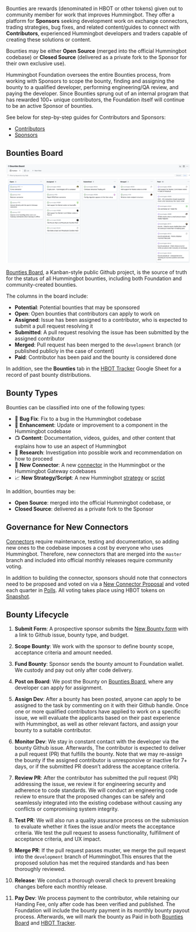 Bounties are rewards (denominated in HBOT or other tokens) given out to community member for work that improves Hummingbot. They offer a platform for **Sponsors** seeking development work on exchange connectors, trading strategies, bug fixes, and related content/guides to connect with **Contributors**, experienced Hummingbot developers and traders capable of creating these solutions or content.

Bounties may be either **Open Source** (merged into the official Hummingbot codebase) or **Closed Source** (delivered as a private fork to the Sponsor for their own exclusive use).

Hummingbot Foundation oversees the entire Bounties process, from working with Sponsors to scope the bounty, finding and assigning the bounty to a qualified developer, performing engineering/QA review, and paying the developer. Since Bounties sprung out of an internal program that has rewarded 100+ unique contributors, the Foundation itself will continue to be an active Sponsor of bounties.

See below for step-by-step guides for Contributors and Sponsors:

* [Contributors](./contributors.md)
* [Sponsors](./sponsors.md)

## Bounties Board

![bounty](./bounty-board.png)

[Bounties Board](https://github.com/orgs/hummingbot/projects/7/views/1), a Kanban-style public Github project, is the source of truth for the status of all Hummingbot bounties, including both Foundation and community-created bounties.

The columns in the board include:

- **Potential**: Potential bounties that may be sponsored
- **Open**: Open bounties that contributors can apply to work on
- **Assigned**: Issue has been assigned to a contributor, who is expected to submit a pull request resolving it
- **Submitted**: A pull request resolving the issue has been submitted by the assigned contributor
- **Merged**: Pull request has been merged to the `development` branch (or published publicly in the case of content)
- **Paid**: Contributor has been paid and the bounty is considered done

In addition, see the **Bounties** tab in the [HBOT Tracker](https://docs.google.com/spreadsheets/d/1UNAumPMnXfsghAAXrfKkPGRH9QlC8k7Cu1FGQVL1t0M/edit?usp=sharing) Google Sheet for a record of past bounty distributions.

## Bounty Types

Bounties can be classified into one of the following types:

* 🐞 **Bug Fix**: Fix to a bug in the Hummingbot codebase
* 🚀 **Enhancement**: Update or improvement to a component in the Hummingbot codebase
* 📺 **Content**: Documentation, videos, guides, and other content that explains how to use an aspect of Hummingbot
* 🔬 **Research**: Investigation into possible work and recommendation on how to proceed
* 🏦 **New Connector**: A new [connector](/exchanges/) in the Hummingbot or the Hummingbot Gateway codebases
* 📈 **New Strategy/Script**: A new Hummingbot [strategy](/strategies/) or [script](/scripts/)

In addition, bounties may be:

* **Open Source**: merged into the official Hummingbot codebase, or 
* **Closed Source**: delivered as a private fork to the Sponsor

## Governance for New Connectors

[Connectors](/exchanges/) require maintenance, testing and documentation, so adding new ones to the codebase imposes a cost by everyone who uses Hummingbot. Therefore, new connectors that are merged into the `master` branch and included into official monthly releases require community voting.

In addition to building the connector, sponsors should note that connectors need to be proposed and voted on via a [New Connector Proposal](/governance/proposals) and voted each quarter in [Polls](/governance/polls). All voting takes place using HBOT tokens on [Snapshot](https://snapshot.org/#/hbot.eth).



## Bounty Lifecycle

1. **Submit Form**: A prospective sponsor submits the [New Bounty form](https://forms.gle/sZr86AzP26JyL2fZA) with a link to Github issue, bounty type, and budget.

2. **Scope Bounty**: We work with the sponsor to define bounty scope, acceptance criteria and amount needed.

3. **Fund Bounty**: Sponsor sends the bounty amount to Foundation wallet. We custody and pay out only after code delivery.

4. **Post on Board**: We post the Bounty on [Bounties Board](https://github.com/orgs/hummingbot/projects/7), where any developer can apply for assignment.

5. **Assign Dev**: After a bounty has been posted, anyone can apply to be assigned to the task by commenting on it with their Github handle.  Once one or more qualified contributors have applied to work on a specific issue, we will evaluate the applicants based on their past experience with Hummingbot, as well as other relevant factors, and assign your bounty to a suitable contributor.

6. **Monitor Dev**: We stay in constant contact with the developer via the bounty Github issue. Afterwards, The contributor is expected to deliver a pull request (PR) that fulfills the bounty. Note that we may re-assign the bounty if the assigned contributor is unresponsive or inactive for 7+ days, or if the submitted PR doesn’t address the acceptance criteria.

7. **Review PR**: After the contributor has submitted the pull request (PR) addressing the issue, we review it for engineering security and adherence to code standards. We will conduct an engineering code review to ensure that the proposed changes can be safely and seamlessly integrated into the existing codebase without causing any conflicts or compromising system integrity.

8. **Test PR**: We will also run a quality assurance process on the submission to evaluate whether it fixes the issue and/or meets the acceptance criteria. We test the pull request to assess functionality, fulfillment of acceptance criteria, and UX impact. 

9. **Merge PR**: If the pull request passes muster, we merge the pull request into the `development` branch of Hummingbot.This ensures that the proposed solution has met the required standards and has been thoroughly reviewed. 

10. **Release**: We conduct a thorough overall check to prevent breaking changes before each monthly release.

11. **Pay Dev**: We process payment to the contributor, while retaining our Handing Fee, only after code has been verified and published. The Foundation will include the bounty payment in its monthly bounty payout process. Afterwards, we will mark the bounty as Paid in both [Bounties Board](https://github.com/orgs/hummingbot/projects/7/views/1) and [HBOT Tracker](https://docs.google.com/spreadsheets/d/1UNAumPMnXfsghAAXrfKkPGRH9QlC8k7Cu1FGQVL1t0M/edit?usp=sharing).
